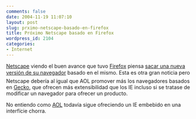 ```yaml
---
comments: false
date: 2004-11-19 11:07:10
layout: post
slug: prximo-netscape-basado-en-firefox
title: Próximo Netscape basado en Firefox
wordpress_id: 2104
categories:
- Internet
---
```


[Netscape](http://www.netscape.com/) viendo el buen avance que tuvo [Firefox](http://www.mozilla.org/products/firefox/) piensa [sacar una nueva versión de su navegador](http://news.com.com/Netscape+aims+beyond+Firefox/2100-1032_3-5457251.html) basado en el mismo. Esta es otra gran noticia pero Netscape debería al igual que AOL promover más los navegadores basados en [Gecko](http://www.mozilla.org/newlayout/), que ofrecen más extensibilidad que los IE incluso si se tratase de modificar un navegador para ofrecer un producto.





No entiendo como [AOL](http://www.aol.com/) todavía sigue ofreciendo un IE embebido en una interfície chorra.




 
